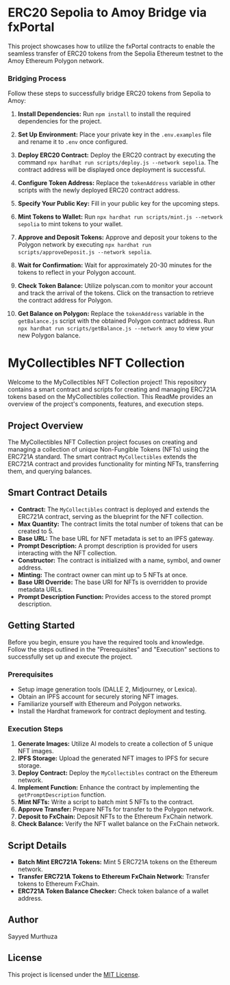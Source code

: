 
# ERC20 Sepolia to Amoy Bridge via fxPortal
This project showcases how to utilize the fxPortal contracts to enable the seamless transfer of ERC20 tokens from the Sepolia Ethereum testnet to the Amoy Ethereum Polygon network.

### Bridging Process
Follow these steps to successfully bridge ERC20 tokens from Sepolia to Amoy:

1. **Install Dependencies:**
   Run `npm install` to install the required dependencies for the project.

2. **Set Up Environment:**
   Place your private key in the `.env.examples` file and rename it to `.env` once configured.

3. **Deploy ERC20 Contract:**
   Deploy the ERC20 contract by executing the command `npx hardhat run scripts/deploy.js --network sepolia`. The contract address will be displayed once deployment is successful.

4. **Configure Token Address:**
   Replace the `tokenAddress` variable in other scripts with the newly deployed ERC20 contract address.

5. **Specify Your Public Key:**
   Fill in your public key for the upcoming steps.

6. **Mint Tokens to Wallet:**
   Run `npx hardhat run scripts/mint.js --network sepolia` to mint tokens to your wallet.

7. **Approve and Deposit Tokens:**
   Approve and deposit your tokens to the Polygon network by executing `npx hardhat run scripts/approveDeposit.js --network sepolia`.

8. **Wait for Confirmation:**
   Wait for approximately 20-30 minutes for the tokens to reflect in your Polygon account.

9. **Check Token Balance:**
   Utilize polyscan.com to monitor your account and track the arrival of the tokens. Click on the transaction to retrieve the contract address for Polygon.

10. **Get Balance on Polygon:**
    Replace the `tokenAddress` variable in the `getBalance.js` script with the obtained Polygon contract address. Run `npx hardhat run scripts/getBalance.js --network amoy` to view your new Polygon balance.

# MyCollectibles NFT Collection

Welcome to the MyCollectibles NFT Collection project! This repository contains a smart contract and scripts for creating and managing ERC721A tokens based on the MyCollectibles collection. This ReadMe provides an overview of the project's components, features, and execution steps.

## Project Overview

The MyCollectibles NFT Collection project focuses on creating and managing a collection of unique Non-Fungible Tokens (NFTs) using the ERC721A standard. The smart contract `MyCollectibles` extends the ERC721A contract and provides functionality for minting NFTs, transferring them, and querying balances.

## Smart Contract Details

- **Contract:** The `MyCollectibles` contract is deployed and extends the ERC721A contract, serving as the blueprint for the NFT collection.
- **Max Quantity:** The contract limits the total number of tokens that can be created to 5.
- **Base URL:** The base URL for NFT metadata is set to an IPFS gateway.
- **Prompt Description:** A prompt description is provided for users interacting with the NFT collection.
- **Constructor:** The contract is initialized with a name, symbol, and owner address.
- **Minting:** The contract owner can mint up to 5 NFTs at once.
- **Base URI Override:** The base URI for NFTs is overridden to provide metadata URLs.
- **Prompt Description Function:** Provides access to the stored prompt description.

## Getting Started

Before you begin, ensure you have the required tools and knowledge. Follow the steps outlined in the "Prerequisites" and "Execution" sections to successfully set up and execute the project.

### Prerequisites

- Setup image generation tools (DALLE 2, Midjourney, or Lexica).
- Obtain an IPFS account for securely storing NFT images.
- Familiarize yourself with Ethereum and Polygon networks.
- Install the Hardhat framework for contract deployment and testing.

### Execution Steps

1. **Generate Images:** Utilize AI models to create a collection of 5 unique NFT images.
2. **IPFS Storage:** Upload the generated NFT images to IPFS for secure storage.
3. **Deploy Contract:** Deploy the `MyCollectibles` contract on the Ethereum network.
4. **Implement Function:** Enhance the contract by implementing the `getPromptDescription` function.
5. **Mint NFTs:** Write a script to batch mint 5 NFTs to the contract.
6. **Approve Transfer:** Prepare NFTs for transfer to the Polygon network.
7. **Deposit to FxChain:** Deposit NFTs to the Ethereum FxChain network.
8. **Check Balance:** Verify the NFT wallet balance on the FxChain network.

## Script Details

- **Batch Mint ERC721A Tokens:** Mint 5 ERC721A tokens on the Ethereum network.
- **Transfer ERC721A Tokens to Ethereum FxChain Network:** Transfer tokens to Ethereum FxChain.
- **ERC721A Token Balance Checker:** Check token balance of a wallet address.
  
## Author
Sayyed Murthuza

## License

This project is licensed under the [MIT License](LICENSE).
